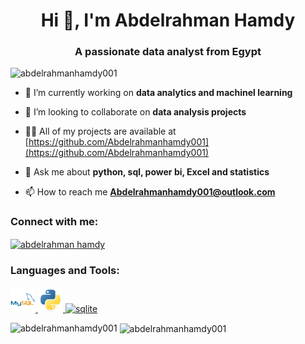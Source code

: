 <h1 align="center">Hi 👋, I'm Abdelrahman Hamdy</h1>
<h3 align="center">A passionate data analyst from Egypt</h3>

<p align="left"> <img src="https://komarev.com/ghpvc/?username=abdelrahmanhamdy001&label=Profile%20views&color=0e75b6&style=flat" alt="abdelrahmanhamdy001" /> </p>

- 🌱 I’m currently working on **data analytics and machinel learning**

- 👯 I’m looking to collaborate on **data analysis projects**

- 👨‍💻 All of my projects are available at [https://github.com/Abdelrahmanhamdy001](https://github.com/Abdelrahmanhamdy001)

- 💬 Ask me about **python, sql, power bi, Excel and statistics**

- 📫 How to reach me **Abdelrahmanhamdy001@outlook.com**

<h3 align="left">Connect with me:</h3>
<p align="left">
<a href=www.linkedin.com/abdelrahmann-hamddy" target="blank"><img align="center" src="https://raw.githubusercontent.com/rahuldkjain/github-profile-readme-generator/master/src/images/icons/Social/linked-in-alt.svg" alt="abdelrahman hamdy" height="30" width="40" /></a>
</p>

<h3 align="left">Languages and Tools:</h3>
<p align="left"> <a href="https://www.mysql.com/" target="_blank" rel="noreferrer"> <img src="https://raw.githubusercontent.com/devicons/devicon/master/icons/mysql/mysql-original-wordmark.svg" alt="mysql" width="40" height="40"/> </a> <a href="https://www.python.org" target="_blank" rel="noreferrer"> <img src="https://raw.githubusercontent.com/devicons/devicon/master/icons/python/python-original.svg" alt="python" width="40" height="40"/> </a> <a href="https://www.sqlite.org/" target="_blank" rel="noreferrer"> <img src="https://www.vectorlogo.zone/logos/sqlite/sqlite-icon.svg" alt="sqlite" width="40" height="40"/> </a> </p>

<p><img align="left" src="https://github-readme-stats.vercel.app/api/top-langs?username=abdelrahmanhamdy001&show_icons=true&locale=en&layout=compact" alt="abdelrahmanhamdy001" /></p>

<p>&nbsp;<img align="center" src="https://github-readme-stats.vercel.app/api?username=abdelrahmanhamdy001&show_icons=true&locale=en" alt="abdelrahmanhamdy001" /></p>
